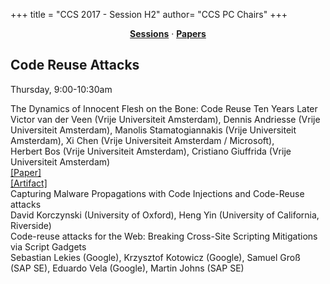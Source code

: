 +++
title = "CCS 2017 - Session H2"
author= "CCS PC Chairs"
+++
<center><a href="/sessions"><b>Sessions</b></a> &middot; <a href="/papers"><b>Papers</b></a></center>
<p>
<h2>Code Reuse Attacks</h2>Thursday, 9:00-10:30am<p><div class="bpaper"><span class="ptitle">The Dynamics of Innocent Flesh on the Bone: Code Reuse Ten Years Later</span></br><div class="pblock"><span class="author">Victor&nbsp;van&nbsp;der&nbsp;Veen</span> <span class="institution">(Vrije Universiteit Amsterdam)</span>, <span class="author">Dennis&nbsp;Andriesse</span> <span class="institution">(Vrije Universiteit Amsterdam)</span>, <span class="author">Manolis&nbsp;Stamatogiannakis</span> <span class="institution">(Vrije Universiteit Amsterdam)</span>, <span class="author">Xi&nbsp;Chen</span> <span class="institution">(Vrije Universiteit Amsterdam / Microsoft)</span>, <span class="author">Herbert&nbsp;Bos</span> <span class="institution">(Vrije Universiteit Amsterdam)</span>, <span class="author">Cristiano&nbsp;Giuffrida</span> <span class="institution">(Vrije Universiteit Amsterdam)</span><br><div class="pextra"><a href="https://vvdveen.com/publications/newton.pdf">[Paper]</a><br><a href="https://vusec.net/projects/newton">[Artifact]</a><br></div></div></div><div class="bpaper"><span class="ptitle">Capturing Malware Propagations with Code Injections and Code-Reuse attacks</span></br><div class="pblock"><span class="author">David&nbsp;Korczynski</span> <span class="institution">(University of Oxford)</span>, <span class="author">Heng&nbsp;Yin</span> <span class="institution">(University of California, Riverside)</span><br><div class="pextra"></div></div></div><div class="bpaper"><span class="ptitle">Code-reuse attacks for the Web: Breaking Cross-Site Scripting Mitigations via Script Gadgets</span></br><div class="pblock"><span class="author">Sebastian&nbsp;Lekies</span> <span class="institution">(Google)</span>, <span class="author">Krzysztof&nbsp;Kotowicz</span> <span class="institution">(Google)</span>, <span class="author">Samuel&nbsp;Gro&#xdf;&nbsp;</span> <span class="institution">(SAP SE)</span>, <span class="author">Eduardo&nbsp;Vela</span> <span class="institution">(Google)</span>, <span class="author">Martin&nbsp;Johns</span> <span class="institution">(SAP SE)</span><br><div class="pextra"></div></div></div>